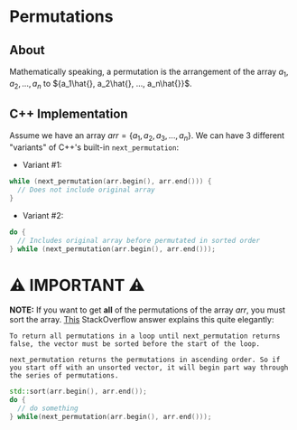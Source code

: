 # Permutations

## About

Mathematically speaking, a permutation is the arrangement of the array ${a_1, a_2, ..., a_n}$ to ${a_1\hat{}, a_2\hat{}, ..., a_n\hat{}}$.

## C++ Implementation

Assume we have an array $arr = \{a_1, a_2, a_3, ..., a_n\}$. We can have 3 different "variants" of C++'s built-in `next_permutation`:

- Variant #1:

```cpp
while (next_permutation(arr.begin(), arr.end())) {
  // Does not include original array
}
```

- Variant #2:

```cpp
do {
  // Includes original array before permutated in sorted order
} while (next_permutation(arr.begin(), arr.end()));
```

# ⚠️ IMPORTANT ⚠️

**NOTE:** If you want to get **all** of the permutations of the array $arr$, you must sort the array. [This](https://stackoverflow.com/a/31258517) StackOverflow answer explains this quite elegantly:

```
To return all permutations in a loop until next_permutation returns false, the vector must be sorted before the start of the loop.

next_permutation returns the permutations in ascending order. So if you start off with an unsorted vector, it will begin part way through the series of permutations.
```

```cpp
std::sort(arr.begin(), arr.end());
do {
  // do something
} while(next_permutation(arr.begin(), arr.end()));
```
